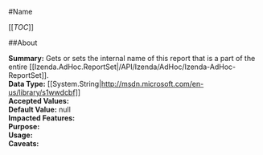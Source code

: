 #Name

[[_TOC_]]

##About

**Summary:** Gets or sets the internal name of this report that is a part of the entire [[Izenda.AdHoc.ReportSet|/API/Izenda/AdHoc/Izenda-AdHoc-ReportSet]].  
**Data Type:** [[System.String|http://msdn.microsoft.com/en-us/library/s1wwdcbf]]  
**Accepted Values:**   
**Default Value:** null  
**Impacted Features:**   
**Purpose:**   
**Usage:**   
**Caveats:**   

